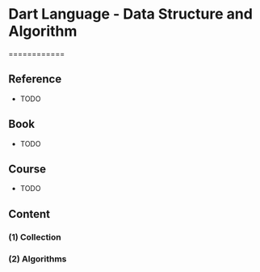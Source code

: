 # Dart Language - Data Structure and Algorithm
============


## Reference

* TODO


## Book

* TODO


## Course

* TODO


## Content

### (1) Collection

### (2) Algorithms